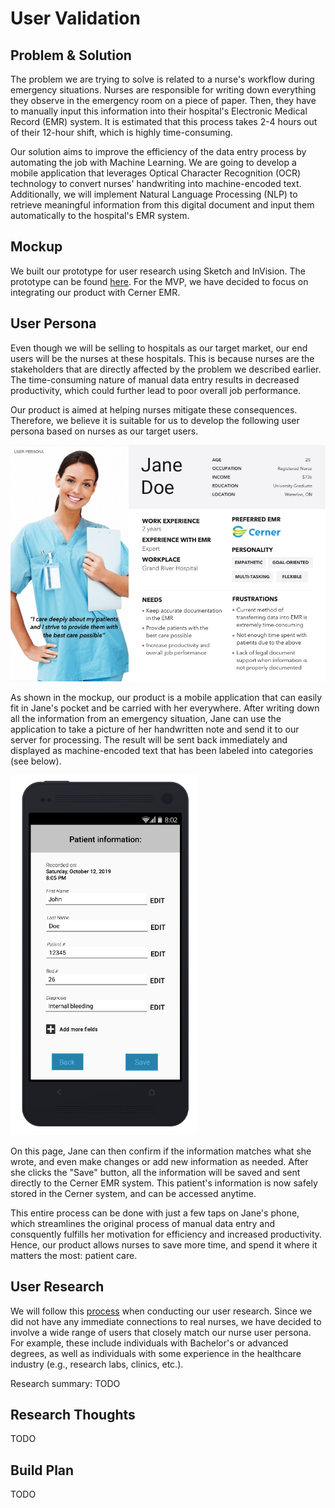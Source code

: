 # User Validation

## Problem & Solution
The problem we are trying to solve is related to a nurse's workflow during emergency situations. Nurses are responsible for writing down everything they observe in the emergency room on a piece of paper. Then, they have to manually input this information into their hospital's Electronic Medical Record (EMR) system. It is estimated that this process takes 2-4 hours out of their 12-hour shift, which is highly time-consuming.

Our solution aims to improve the efficiency of the data entry process by automating the job with Machine Learning. We are going to develop a mobile application that leverages Optical Character Recognition (OCR) technology to convert nurses' handwriting into machine-encoded text. Additionally, we will implement Natural Language Processing (NLP) to retrieve meaningful information from this digital document and input them automatically to the hospital's EMR system.

## Mockup
We built our prototype for user research using Sketch and InVision. The prototype can be found [here](https://invis.io/YAUCQOLQBTR). For the MVP, we have decided to focus on integrating our product with Cerner EMR.

## User Persona
Even though we will be selling to hospitals as our target market, our end users will be the nurses at these hospitals. This is because nurses are the stakeholders that are directly affected by the problem we described earlier. The time-consuming nature of manual data entry results in decreased productivity, which could further lead to poor overall job performance.

Our product is aimed at helping nurses mitigate these consequences. Therefore, we believe it is suitable for us to develop the following user persona based on nurses as our target users.

<img src="./user_persona.jpg" width="600">

As shown in the mockup, our product is a mobile application that can easily fit in Jane's pocket and be carried with her everywhere. After writing down all the information from an emergency situation, Jane can use the application to take a picture of her handwritten note and send it to our server for processing. The result will be sent back immediately and displayed as machine-encoded text that has been labeled into categories (see below). 

<img src="./patient_info.png" width="300">

On this page, Jane can then confirm if the information matches what she wrote, and even make changes or add new information as needed. After she clicks the "Save" button, all the information will be saved and sent directly to the Cerner EMR system. This patient's information is now safely stored in the Cerner system, and can be accessed anytime.

This entire process can be done with just a few taps on Jane's phone, which streamlines the original process of manual data entry and consquently fulfills her motivation for efficiency and increased productivity. Hence, our product allows nurses to save more time, and spend it where it matters the most: patient care.

## User Research
We will follow this [process]() when conducting our user research. Since we did not have any immediate connections to real nurses, we have decided to involve a wide range of users that closely match our nurse user persona. For example, these include individuals with Bachelor's or advanced degrees, as well as individuals with some experience in the healthcare industry (e.g., research labs, clinics, etc.).

Research summary: TODO

## Research Thoughts
TODO

## Build Plan
TODO